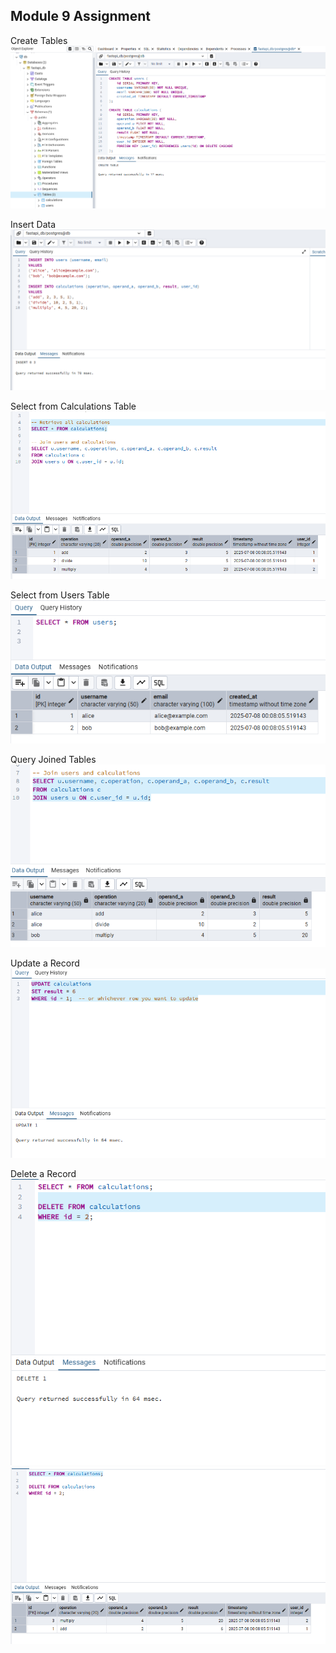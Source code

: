 ## Module 9 Assignment

Create Tables
![image](images/create_table.png)

Insert Data
![image](images/insert.png)

Select from Calculations Table
![image](images/calculations.png)

Select from Users Table
![image](images/users_query.png)

Query Joined Tables
![image](images/join_query.png)

Update a Record
![image](images/update.png)

Delete a Record
![image](images/delete.png)
![image](images/calculation_after_delete.png)
